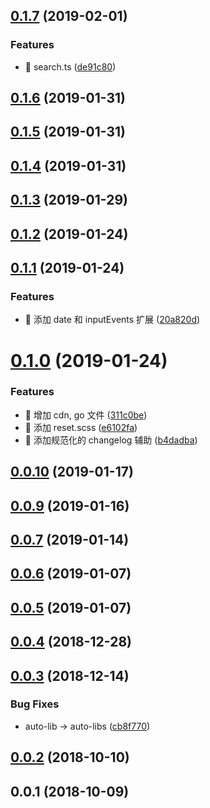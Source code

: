 ## [0.1.7](https://github.com/shaodahong/auto-lib/compare/v0.1.6...v0.1.7) (2019-02-01)


### Features

* 🎸 search.ts ([de91c80](https://github.com/shaodahong/auto-lib/commit/de91c80))



## [0.1.6](https://github.com/shaodahong/auto-lib/compare/v0.1.5...v0.1.6) (2019-01-31)



## [0.1.5](https://github.com/shaodahong/auto-lib/compare/v0.1.4...v0.1.5) (2019-01-31)



## [0.1.4](https://github.com/shaodahong/auto-lib/compare/v0.1.3...v0.1.4) (2019-01-31)



## [0.1.3](https://github.com/shaodahong/auto-lib/compare/v0.1.2...v0.1.3) (2019-01-29)



## [0.1.2](https://github.com/shaodahong/auto-lib/compare/v0.1.1...v0.1.2) (2019-01-24)



## [0.1.1](https://github.com/shaodahong/auto-lib/compare/v0.1.0...v0.1.1) (2019-01-24)


### Features

* 🎸 添加 date 和 inputEvents 扩展 ([20a820d](https://github.com/shaodahong/auto-lib/commit/20a820d))



# [0.1.0](https://github.com/shaodahong/auto-lib/compare/v0.0.10...v0.1.0) (2019-01-24)


### Features

* 🎸 增加 cdn, go 文件 ([311c0be](https://github.com/shaodahong/auto-lib/commit/311c0be))
* 🎸 添加 reset.scss ([e6102fa](https://github.com/shaodahong/auto-lib/commit/e6102fa))
* 🎸 添加规范化的 changelog 辅助 ([b4dadba](https://github.com/shaodahong/auto-lib/commit/b4dadba))



## [0.0.10](https://github.com/shaodahong/auto-lib/compare/v0.0.9...v0.0.10) (2019-01-17)



## [0.0.9](https://github.com/shaodahong/auto-lib/compare/v0.0.7...v0.0.9) (2019-01-16)



## [0.0.7](https://github.com/shaodahong/auto-lib/compare/v0.0.6...v0.0.7) (2019-01-14)



## [0.0.6](https://github.com/shaodahong/auto-lib/compare/v0.0.5...v0.0.6) (2019-01-07)



## [0.0.5](https://github.com/shaodahong/auto-lib/compare/v0.0.4...v0.0.5) (2019-01-07)



## [0.0.4](https://github.com/shaodahong/auto-lib/compare/v0.0.3...v0.0.4) (2018-12-28)



## [0.0.3](https://github.com/shaodahong/auto-lib/compare/v0.0.2...v0.0.3) (2018-12-14)


### Bug Fixes

* auto-lib -> auto-libs ([cb8f770](https://github.com/shaodahong/auto-lib/commit/cb8f770))



## [0.0.2](https://github.com/shaodahong/auto-lib/compare/v0.0.1...v0.0.2) (2018-10-10)



## 0.0.1 (2018-10-09)



